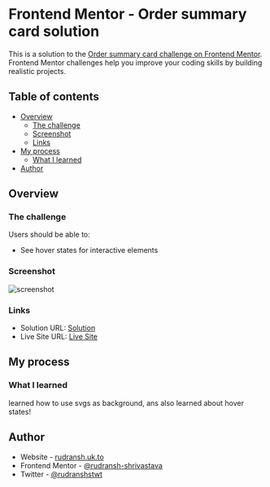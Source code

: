 # Frontend Mentor - Order summary card solution

This is a solution to the [Order summary card challenge on Frontend Mentor](https://www.frontendmentor.io/challenges/order-summary-component-QlPmajDUj). Frontend Mentor challenges help you improve your coding skills by building realistic projects. 

## Table of contents

- [Overview](#overview)
  - [The challenge](#the-challenge)
  - [Screenshot](#screenshot)
  - [Links](#links)
- [My process](#my-process)
  - [What I learned](#what-i-learned)
- [Author](#author)

## Overview

### The challenge

Users should be able to:

- See hover states for interactive elements

### Screenshot

![screenshot](https://github.com/rudransh-shrivastava/order-summary-component-page/assets/125893371/66cd73bb-ac2b-425b-89b0-bea4d619822a)

### Links

- Solution URL: [Solution](https://ordersummarycomponentpage.netlify.app/)
- Live Site URL: [Live Site](http://rudransh.uk.to/OrderSummary/index.html)

## My process

### What I learned

learned how to use svgs as background, ans also learned about hover states!

## Author

- Website - [rudransh.uk.to](http://rudransh.uk.to)
- Frontend Mentor - [@rudransh-shrivastava](https://www.frontendmentor.io/profile/rudransh-shrivastava)
- Twitter - [@rudranshstwt](https://www.twitter.com/rudranshstwt)
